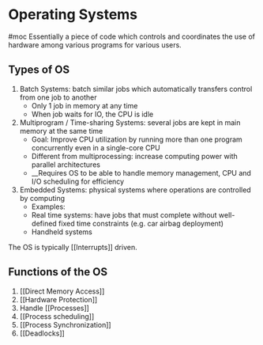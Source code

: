 # Operating Systems
#moc 
Essentially a piece of code which controls and coordinates the use of hardware among various programs for various users.
## Types of OS
1. Batch Systems: batch similar jobs which automatically transfers control from one job to another
	- Only 1 job in memory at any time
	- When job waits for IO, the CPU is idle
2. Multiprogram / Time-sharing Systems: several jobs are kept in main memory at the same time
	- Goal: Improve CPU utilization by running more than one program concurrently even in a single-core CPU
	- Different from multiprocessing: increase computing power with parallel architectures
	- __Requires OS to be able to handle memory management, CPU and I/O scheduling for efficiency
3. Embedded Systems: physical systems where operations are controlled by computing
	- Examples:
	- Real time systems: have jobs that must complete without well-defined fixed time constraints (e.g. car airbag deployment)
	- Handheld systems

The OS is typically [[Interrupts]] driven.

## Functions of the OS
1. [[Direct Memory Access]]
2. [[Hardware Protection]]
3. Handle [[Processes]]
4. [[Process scheduling]]
5. [[Process Synchronization]]
6. [[Deadlocks]]